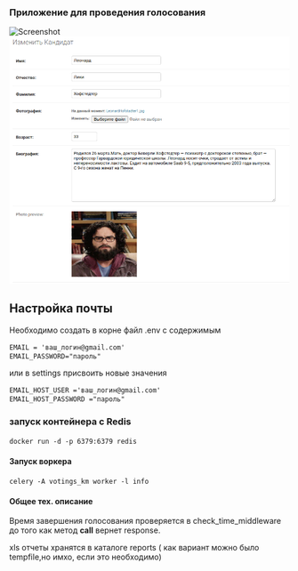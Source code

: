 
### Приложение для проведения голосования
![Screenshot](preview_voting.gif)
![Screenshot](photo_preview.png)
## Настройка почты
Необходимо создать в корне файл .env с содержимым

```
EMAIL = 'ваш_логин@gmail.com'
EMAIL_PASSWORD="пароль"
```
или в settings присвоить новые значения

```
EMAIL_HOST_USER ='ваш_логин@gmail.com'
EMAIL_HOST_PASSWORD ="пароль"
```
### запуск контейнера с Redis
`
docker run -d -p 6379:6379 redis
`
#### Запуск воркера
`
celery -A votings_km worker -l info
`
#### Общее тех. описание
Время завершения голосования проверяется в check_time_middleware до того как метод __call__ вернет response.

xls отчеты хранятся в каталоге reports ( как вариант можно было 
tempfile,но имхо, если это необходимо)